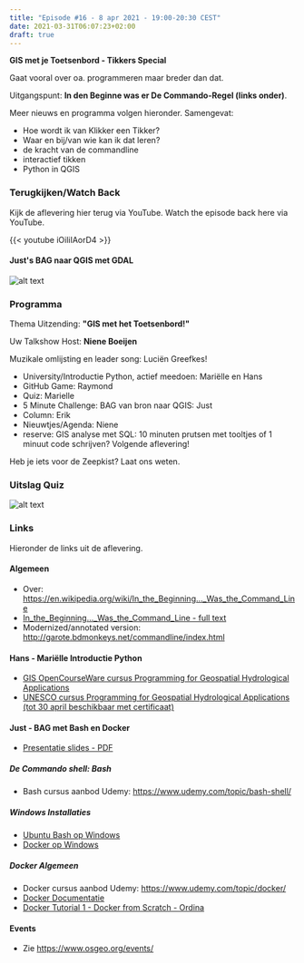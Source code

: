 ```yaml
---
title: "Episode #16 - 8 apr 2021 - 19:00-20:30 CEST"
date: 2021-03-31T06:07:23+02:00
draft: true
---
```


__GIS met je Toetsenbord - Tikkers Special__ 

Gaat vooral over oa. programmeren maar breder dan dat.

Uitgangspunt: __In den Beginne was er De Commando-Regel (links onder)__.

Meer nieuws en programma volgen hieronder. Samengevat:

* Hoe wordt ik van Klikker een Tikker?
* Waar en bij/van wie kan ik dat leren?
* de kracht van de commandline
* interactief tikken 
* Python in QGIS

### Terugkijken/Watch Back
Kijk de aflevering hier terug via YouTube. Watch the episode back here via YouTube.

{{< youtube iOiliIAorD4 >}}

#### Just's BAG naar QGIS met GDAL

![alt text](/images/episode-0016/just-bag2qgis-demo.gif "Just's BAG naar QGIS met GDAL")

### Programma

Thema Uitzending: __"GIS met het Toetsenbord!"__ 

Uw Talkshow Host: __Niene Boeijen__

Muzikale omlijsting en leader song: Luciën Greefkes! 

* University/Introductie Python, actief meedoen: Mariëlle en Hans
* GitHub Game: Raymond
* Quiz: Marielle
* 5 Minute Challenge: BAG van bron naar QGIS: Just
* Column: Erik
* Nieuwtjes/Agenda: Niene
* reserve: GIS analyse met SQL: 10 minuten prutsen met tooltjes of 1 minuut code schrijven? Volgende aflevering!

Heb je iets voor de Zeepkist? Laat ons weten.

### Uitslag Quiz

![alt text](/images/episode-0016/uitslag-quiz.png "Uitslag van De Grote Geo Quiz")

### Links

Hieronder de links uit de aflevering.

#### Algemeen

* Over: https://en.wikipedia.org/wiki/In_the_Beginning..._Was_the_Command_Line
* [In_the_Beginning..._Was_the_Command_Line - full text](http://cristal.inria.fr/~weis/info/commandline.html)
* Modernized/annotated version: http://garote.bdmonkeys.net/commandline/index.html


#### Hans - Mariëlle Introductie Python

* [GIS OpenCourseWare cursus Programming for Geospatial Hydrological Applications](https://courses.gisopencourseware.org/course/view.php?id=2)
* [UNESCO cursus Programming for Geospatial Hydrological Applications (tot 30 april beschikbaar met certificaat)](https://openlearning.unesco.org/courses/course-v1:IHE-Delft+IHE-01+2020_01/about)

#### Just - BAG met Bash en Docker

* [Presentatie slides - PDF](/slides/episode-0016/just-lego-bash-docker.pdf)

##### De Commando shell: Bash

* Bash cursus aanbod Udemy: https://www.udemy.com/topic/bash-shell/ 

##### Windows Installaties

* [Ubuntu Bash op Windows](https://ubuntu.com/tutorials/ubuntu-on-windows)
* [Docker op Windows](https://docs.docker.com/docker-for-windows/install/)

##### Docker Algemeen

* Docker cursus aanbod Udemy: https://www.udemy.com/topic/docker/
* [Docker Documentatie](https://docs.docker.com)
* [Docker Tutorial 1 - Docker from Scratch - Ordina](https://docker-from-scratch.ivonet.nl/index.html)

#### Events

* Zie https://www.osgeo.org/events/


